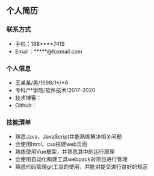 ## 个人简历

### 联系方式

- 手机：188****7419
- Email：*****@foxmail.com

### 个人信息

- 王某某/男/1998/1*/*8
- 专科/**学院/软件技术/2017-2020
- 技术博客：[](www.jqiue.top)
- Github：[](https://github.com/JQiue)

### 技能清单
+ 熟悉Java，JavaScript并能熟练解决相关问题
+ 会使用html，css搭建web页面
+ 熟练使用Vue框架，并熟悉其中的运行原理
+ 会使用自动化构建工具webpack对项目进行管理
+ 熟悉代码管理git工具的使用，并能对提交进行良好的规范

